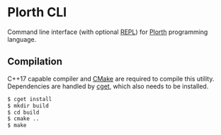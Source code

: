# Plorth CLI

Command line interface (with optional [REPL]) for [Plorth] programming
language.

## Compilation

C++17 capable compiler and [CMake] are required to compile this utility.
Dependencies are handled by [cget], which also needs to be installed.

```bash
$ cget install
$ mkdir build
$ cd build
$ cmake ..
$ make
```

[repl]: https://en.wikipedia.org/wiki/Read%E2%80%93eval%E2%80%93print_loop
[plorth]: https://www.plorth.org
[cmake]: https://cmake.org
[cget]: https://github.com/pfultz2/cget
